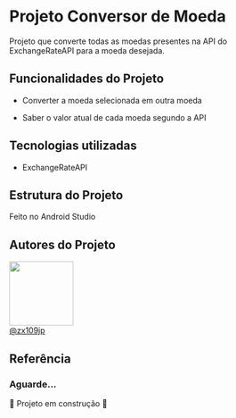 

# Projeto Conversor de Moeda

Projeto que converte todas as moedas presentes na API do ExchangeRateAPI para a moeda desejada. <br>


## Funcionalidades do Projeto

- Converter a moeda selecionada em outra moeda

- Saber o valor atual de cada moeda segundo a API

## Tecnologias utilizadas
- ExchangeRateAPI

## Estrutura do Projeto 
Feito no Android Studio




## Autores do Projeto

<img loading="lazy" src="https://avatars.githubusercontent.com/u/138886648?v=4" width=115><br>
 [@zx109jp](https://www.github.com/zx109jp)

## Referência




### Aguarde...
 :construction: Projeto em construção :construction:


